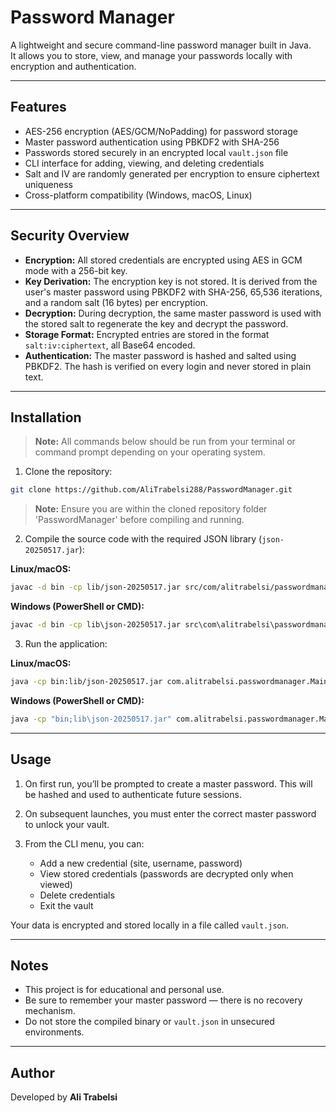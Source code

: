 # Password Manager 

A lightweight and secure command-line password manager built in Java.  
It allows you to store, view, and manage your passwords locally with encryption and authentication.

---

##  Features

- AES-256 encryption (AES/GCM/NoPadding) for password storage
- Master password authentication using PBKDF2 with SHA-256
- Passwords stored securely in an encrypted local `vault.json` file
- CLI interface for adding, viewing, and deleting credentials
- Salt and IV are randomly generated per encryption to ensure ciphertext uniqueness
- Cross-platform compatibility (Windows, macOS, Linux)

---

##  Security Overview

- **Encryption:** All stored credentials are encrypted using AES in GCM mode with a 256-bit key.
- **Key Derivation:** The encryption key is not stored. It is derived from the user's master password using PBKDF2 with SHA-256, 65,536 iterations, and a random salt (16 bytes) per encryption.
- **Decryption:** During decryption, the same master password is used with the stored salt to regenerate the key and decrypt the password.
- **Storage Format:** Encrypted entries are stored in the format `salt:iv:ciphertext`, all Base64 encoded.
- **Authentication:** The master password is hashed and salted using PBKDF2. The hash is verified on every login and never stored in plain text.

---

##  Installation

> **Note:** All commands below should be run from your terminal or command prompt depending on your operating system.

1. Clone the repository:

```bash
git clone https://github.com/AliTrabelsi288/PasswordManager.git
```

> **Note:** Ensure you are within the cloned repository folder 'PasswordManager' before compiling and running.

2. Compile the source code with the required JSON library (`json-20250517.jar`):

**Linux/macOS:**

```bash
javac -d bin -cp lib/json-20250517.jar src/com/alitrabelsi/passwordmanager/*.java
```

**Windows (PowerShell or CMD):**

```cmd
javac -d bin -cp lib\json-20250517.jar src\com\alitrabelsi\passwordmanager\*.java
```

3. Run the application:

**Linux/macOS:**

```bash
java -cp bin:lib/json-20250517.jar com.alitrabelsi.passwordmanager.Main
```

**Windows (PowerShell or CMD):**

```cmd
java -cp "bin;lib\json-20250517.jar" com.alitrabelsi.passwordmanager.Main
```

---

##  Usage

1. On first run, you’ll be prompted to create a master password. This will be hashed and used to authenticate future sessions.

2. On subsequent launches, you must enter the correct master password to unlock your vault.

3. From the CLI menu, you can:
   - Add a new credential (site, username, password)
   - View stored credentials (passwords are decrypted only when viewed)
   - Delete credentials
   - Exit the vault

Your data is encrypted and stored locally in a file called `vault.json`.

---

##  Notes

- This project is for educational and personal use.
- Be sure to remember your master password — there is no recovery mechanism.
- Do not store the compiled binary or `vault.json` in unsecured environments.

---

##  Author

Developed by **Ali Trabelsi**

